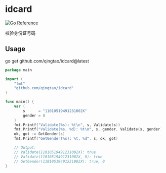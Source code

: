 # idcard

[![Go Reference](https://pkg.go.dev/badge/github.com/qingtao/idcard.svg)](https://pkg.go.dev/github.com/qingtao/idcard)

校验身份证号码

## Usage

go get github.com/qingtao/idcard@latest

```go
package main

import (
    "fmt"
    "github.com/qingtao/idcard"
)

func main() {
	var (
		s      = "11010519491231002X"
		gender = 0
	)
	fmt.Printf("Validate(%s): %t\n", s, Validate(s))
	fmt.Printf("Validate(%s, %d): %t\n", s, gender, Validate(s, gender))
	ok, got := GetGender(s)
	fmt.Printf("GetGender(%s): %t, %d", s, ok, got)

	// Output:
	// Validate(11010519491231002X): true
	// Validate(11010519491231002X, 0): true
	// GetGender(11010519491231002X): true, 0
}
```
